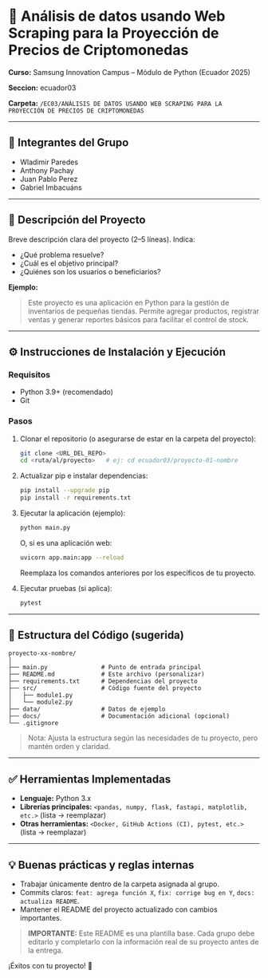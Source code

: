 # 📌 Análisis de datos usando Web Scraping para la Proyección de Precios de Criptomonedas

**Curso:** Samsung Innovation Campus – Módulo de Python (Ecuador 2025)  

**Seccion:** ecuador03

**Carpeta:** `/EC03/ANÁLISIS DE DATOS USANDO WEB SCRAPING PARA LA PROYECCIÓN DE PRECIOS DE CRIPTOMONEDAS`

---

## 👥 Integrantes del Grupo
- Wladimir Paredes 
- Anthony Pachay
- Juan Pablo Perez
- Gabriel Imbacuáns

---

## 📝 Descripción del Proyecto
Breve descripción clara del proyecto (2–5 líneas). Indica:
- ¿Qué problema resuelve?
- ¿Cuál es el objetivo principal?
- ¿Quiénes son los usuarios o beneficiarios?

**Ejemplo:**  
> Este proyecto es una aplicación en Python para la gestión de inventarios de pequeñas tiendas. Permite agregar productos, registrar ventas y generar reportes básicos para facilitar el control de stock.

---

## ⚙️ Instrucciones de Instalación y Ejecución

### Requisitos
- Python 3.9+ (recomendado)
- Git

### Pasos
1. Clonar el repositorio (o asegurarse de estar en la carpeta del proyecto):
   ```bash
   git clone <URL_DEL_REPO>
   cd <ruta/al/proyecto>   # ej: cd ecuador03/proyecto-01-nombre
   ```

2. Actualizar pip e instalar dependencias:
   ```bash
   pip install --upgrade pip
   pip install -r requirements.txt
   ```

3. Ejecutar la aplicación (ejemplo):
   ```bash
   python main.py
   ```
   O, si es una aplicación web:
   ```bash
   uvicorn app.main:app --reload   
   ```
   Reemplaza los comandos anteriores por los específicos de tu proyecto.

4. Ejecutar pruebas (si aplica):
   ```bash
   pytest
   ```

---

## 📂 Estructura del Código (sugerida)
```
proyecto-xx-nombre/
│
├── main.py               # Punto de entrada principal
├── README.md             # Este archivo (personalizar)
├── requirements.txt      # Dependencias del proyecto
├── src/                  # Código fuente del proyecto
│   ├── module1.py
│   └── module2.py
├── data/                 # Datos de ejemplo 
├── docs/                 # Documentación adicional (opcional)
└── .gitignore
```

> Nota: Ajusta la estructura según las necesidades de tu proyecto, pero mantén orden y claridad.

---

## ✅ Herramientas Implementadas
- **Lenguaje:** Python 3.x
- **Librerías principales:** `<pandas, numpy, flask, fastapi, matplotlib, etc.>` (lista → reemplazar)
- **Otras herramientas:** `<Docker, GitHub Actions (CI), pytest, etc.>` (lista → reemplazar)

---

## 💡 Buenas prácticas y reglas internas
- Trabajar únicamente dentro de la carpeta asignada al grupo.
- Commits claros: `feat: agrega función X`, `fix: corrige bug en Y`, `docs: actualiza README`.
- Mantener el README del proyecto actualizado con cambios importantes.


> **IMPORTANTE:** Este README es una plantilla base. Cada grupo debe editarlo y completarlo con la información real de su proyecto antes de la entrega.

¡Éxitos con tu proyecto! 🚀
